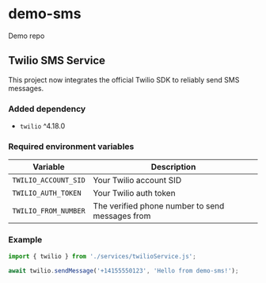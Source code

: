# demo-sms
Demo repo

## Twilio SMS Service

This project now integrates the official Twilio SDK to reliably send SMS messages.

### Added dependency
- `twilio` ^4.18.0

### Required environment variables
| Variable | Description |
|---|---|
| `TWILIO_ACCOUNT_SID` | Your Twilio account SID |
| `TWILIO_AUTH_TOKEN`  | Your Twilio auth token |
| `TWILIO_FROM_NUMBER` | The verified phone number to send messages from |

### Example
```ts
import { twilio } from './services/twilioService.js';

await twilio.sendMessage('+14155550123', 'Hello from demo-sms!');
```
